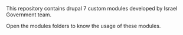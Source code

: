 This repository contains drupal 7 custom modules developed by Israel Government team.

Open the modules folders to know the usage of these modules.